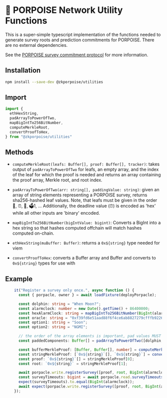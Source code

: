 # 🐬 PORPOISE Network Utility Functions

This is a super-simple typescript implementation of the functions needed to generate survey roots and prediction commitments
for PORPOISE. There are no external dependencies. 

See the [PORPOISE survey commitment protocol](https://info.porpoise.network/whitepaper/survey-commitment-protocol) for more information. 

## Installation

```sh
npm install --save-dev @zkporpoise/utilities
```

## Import

```typescript
import {
  ethHexString,
  padArrayToPowerOfTwo,
  mapBigIntTo256BitNumber,
  computeMerkleRoot,
  convertProofToHex,
} from "@zkporpoise/utilities"
```

## Methods

- `computeMerkleRoot(leafs: Buffer[], proof: Buffer[], tracker)`: takes output of `padArrayToPowerOfTwo` for leafs, an empty array, and the index of the leaf for which the proof is needed and returns an array containing the proof array, Merkle root, and root index. 

- `padArrayToPowerOfTwo(arr: string[], paddingValue: string)`: given an array of string elements representing a PORPOISE survey, returns sha256-hashed leaf values. Note, that leafs must be given in the order 🐬, ⏰, 🔮, 🗳️1, ... Additionally, the deadline value (⏰) is encoded as 'hex' while all other inputs are 'binary' encoded.

- `mapBigIntTo256BitNumber(bigIntValue: bigint)`: Converts a BigInt into a hex string so that hashes computed offchain will match hashes computed on-chain. 

- `ethHexString(muBuffer: Buffer)`: returns a `0x${string}` type needed for viem

- `convertProofToHex`: converts a Buffer array and Buffer and converts to `0x${string}` types for use with 

## Example

```typescript
    it("Register a survey only once.", async function () {
      const { porpacle, owner } = await loadFixture(deployPorpacle);

      const dolphin: string = "When Moon?";
      const alarmclock: number = new Date().getTime() + 86400000;
      const hexAlarmClock: string = mapBigIntTo256BitNumber(BigInt(alarmclock));
      const oracle: string = "0xf39fd6e51aad88f6f4ce6ab8827279cfffb92266";
      const option1: string = "Soon";
      const option2: string = "NGMI";

      // the order of the array elements is important, pad values MUST be `0` string
      const paddedComponents: Buffer[] = padArrayToPowerOfTwo([dolphin, hexAlarmClock, oracle, option1, option2], '0');

      const bufferMerkleProof: [Buffer, Buffer[], number] = computeMerkleRoot(paddedComponents, [], 1);
      const stringMerkleProof: [`0x${string}`[], `0x${string}`] = convertProofToHex(bufferMerkleProof[1], bufferMerkleProof[0]);
      const proof: `0x${string}`[] = stringMerkleProof[0];
      const root: `0x${string}` = stringMerkleProof[1];

      await porpacle.write.registerSurvey([proof, root, BigInt(alarmclock)]);
      const surveyTimeouts: bigint = await porpacle.read.surveyTimeouts([root]);
      expect(surveyTimeouts).to.equal(BigInt(alarmclock));
      await expect(porpacle.write.registerSurvey([proof, root, BigInt(alarmclock)])).to.be.rejectedWith("Survey already registered");
    });
```